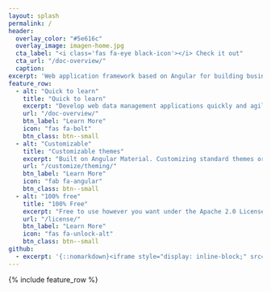 ```yaml
---
layout: splash
permalink: /
header:
  overlay_color: "#5e616c"
  overlay_image: imagen-home.jpg
  cta_label: "<i class='fas fa-eye black-icon'></i> Check it out"
  cta_url: "/doc-overview/"
  caption:
excerpt: 'Web application framework based on Angular for building business software.'
feature_row:
  - alt: "Quick to learn"
    title: "Quick to learn"
    excerpt: "Develop web data management applications quickly and agile based on Angular technology."
    url: "/doc-overview/"
    btn_label: "Learn More"
    icon: "fas fa-bolt"
    btn_class: btn--small
  - alt: "Customizable"
    title: "Customizable themes"
    excerpt: "Built on Angular Material. Customizing standard themes or create new ones is very easy."
    url: "/customize/theming/"
    btn_label: "Learn More"
    icon: "fab fa-angular"
    btn_class: btn--small
  - alt: "100% free"
    title: "100% Free"
    excerpt: "Free to use however you want under the Apache 2.0 License. Clone it, fork it, customize it, whatever!"
    url: "/license/"
    btn_label: "Learn More"
    icon: "fas fa-unlock-alt"
    btn_class: btn--small
github:
  - excerpt: '{::nomarkdown}<iframe style="display: inline-block;" src="https://ghbtns.com/github-btn.html?user=mmistakes&repo=minimal-mistakes&type=star&count=true&size=large" frameborder="0" scrolling="0" width="160px" height="30px"></iframe> <iframe style="display: inline-block;" src="https://ghbtns.com/github-btn.html?user=mmistakes&repo=minimal-mistakes&type=fork&count=true&size=large" frameborder="0" scrolling="0" width="158px" height="30px"></iframe>{:/nomarkdown}'
---
```


{% include feature_row %}